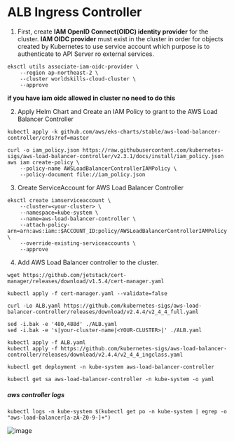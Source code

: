 # ALB Ingress Controller
1. First, create **IAM OpenID Connect(OIDC) identity provider** for the cluster. **IAM OIDC provider** must exist in the cluster in order for objects created by Kubernetes to use service account which purpose is to authenticate to API Server ro external services.
```
eksctl utils associate-iam-oidc-provider \
    --region ap-northeast-2 \
    --cluster worldskills-cloud-cluster \
    --approve
```
**if you have iam oidc allowed in cluster no need to do this**

2. Apply Helm Chart and Create an IAM Policy to grant to the AWS Load Balancer Controller
```
kubectl apply -k github.com/aws/eks-charts/stable/aws-load-balancer-controller/crds?ref=master
```
```
curl -o iam_policy.json https://raw.githubusercontent.com/kubernetes-sigs/aws-load-balancer-controller/v2.3.1/docs/install/iam_policy.json
aws iam create-policy \
    --policy-name AWSLoadBalancerControllerIAMPolicy \
    --policy-document file://iam_policy.json
```
3. Create ServiceAccount for AWS Load Balancer Controller
```
eksctl create iamserviceaccount \
    --cluster=<your-cluster> \
    --namespace=kube-system \
    --name=aws-load-balancer-controller \
    --attach-policy-arn=arn:aws:iam::$ACCOUNT_ID:policy/AWSLoadBalancerControllerIAMPolicy \
    --override-existing-serviceaccounts \
    --approve
```
4. Add AWS Load Balancer controller to the cluster.
```
wget https://github.com/jetstack/cert-manager/releases/download/v1.5.4/cert-manager.yaml
```
``` kubectl apply -f cert-manager.yaml --validate=false ```
```
curl -Lo ALB.yaml https://github.com/kubernetes-sigs/aws-load-balancer-controller/releases/download/v2.4.4/v2_4_4_full.yaml
```
```
sed -i.bak -e '480,488d' ./ALB.yaml
sed -i.bak -e 's|your-cluster-name|<YOUR-CLUSTER>|' ./ALB.yaml
```
```
kubectl apply -f ALB.yaml
kubectl apply -f https://github.com/kubernetes-sigs/aws-load-balancer-controller/releases/download/v2.4.4/v2_4_4_ingclass.yaml
```
```
kubectl get deployment -n kube-system aws-load-balancer-controller
```
```
kubectl get sa aws-load-balancer-controller -n kube-system -o yaml
```
##### aws controller logs
```
kubectl logs -n kube-system $(kubectl get po -n kube-system | egrep -o "aws-load-balancer[a-zA-Z0-9-]+")
```
![image](https://user-images.githubusercontent.com/86287920/204777930-cde4c866-dd6c-4490-b9a9-608fc10629e7.png)
